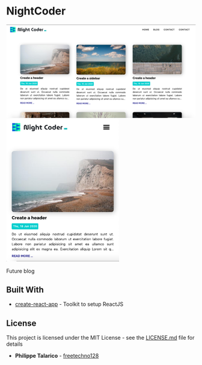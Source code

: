 # NightCoder


<img src="https://github.com/freetechno128/nightcoder/raw/master/preview.png" width="700">

<img src="https://github.com/freetechno128/nightcoder/raw/master/preview_mobile.png" width="300px">

Future blog

## Built With

* [create-react-app](https://github.com/facebook/create-react-app) - Toolkit to setup ReactJS

## License

This project is licensed under the MIT License - see the [LICENSE.md](LICENSE.md) file for details

* **Philippe Talarico** - [freetechno128](https://github.com/freetechno128)
